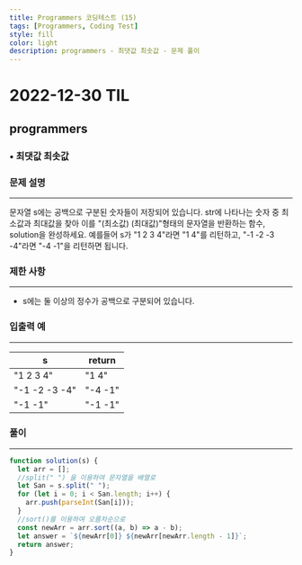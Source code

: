 ```yaml
---
title: Programmers 코딩테스트 (15)
tags: [Programmers, Coding Test]
style: fill
color: light
description: programmers - 최댓값 최솟값 - 문제 풀이
---
```


# 2022-12-30 TIL

## programmers

### • 최댓값 최솟값

### **문제 설명**

---

문자열 s에는 공백으로 구분된 숫자들이 저장되어 있습니다. str에 나타나는 숫자 중 최소값과 최대값을 찾아 이를 "(최소값) (최대값)"형태의 문자열을 반환하는 함수, solution을 완성하세요.
예를들어 s가 "1 2 3 4"라면 "1 4"를 리턴하고, "-1 -2 -3 -4"라면 "-4 -1"을 리턴하면 됩니다.

### 제한 사항

---

- s에는 둘 이상의 정수가 공백으로 구분되어 있습니다.

### 입출력 예

---

| s             | return  |
| ------------- | ------- |
| "1 2 3 4"     | "1 4"   |
| "-1 -2 -3 -4" | "-4 -1" |
| "-1 -1"       | "-1 -1" |

### 풀이

---

```jsx
function solution(s) {
  let arr = [];
  //split(" ") 을 이용하여 문자열을 배열로
  let San = s.split(" ");
  for (let i = 0; i < San.length; i++) {
    arr.push(parseInt(San[i]));
  }
  //sort()를 이용하여 오름차순으로
  const newArr = arr.sort((a, b) => a - b);
  let answer = `${newArr[0]} ${newArr[newArr.length - 1]}`;
  return answer;
}
```
